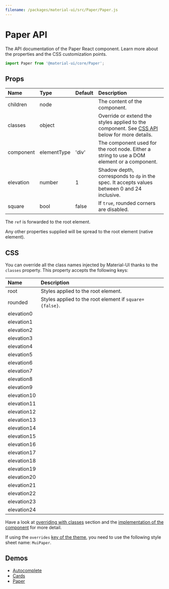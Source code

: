 ```yaml
---
filename: /packages/material-ui/src/Paper/Paper.js
---
```


<!--- This documentation is automatically generated, do not try to edit it. -->

# Paper API

<p class="description">The API documentation of the Paper React component. Learn more about the properties and the CSS customization points.</p>

```js
import Paper from '@material-ui/core/Paper';
```

## Props

| Name                                     | Type                                       | Default                                 | Description                                                                                         |
| :--------------------------------------- | :----------------------------------------- | :-------------------------------------- | :-------------------------------------------------------------------------------------------------- |
| <span class="prop-name">children</span>  | <span class="prop-type">node</span>        |                                         | The content of the component.                                                                       |
| <span class="prop-name">classes</span>   | <span class="prop-type">object</span>      |                                         | Override or extend the styles applied to the component. See [CSS API](#css) below for more details. |
| <span class="prop-name">component</span> | <span class="prop-type">elementType</span> | <span class="prop-default">'div'</span> | The component used for the root node. Either a string to use a DOM element or a component.          |
| <span class="prop-name">elevation</span> | <span class="prop-type">number</span>      | <span class="prop-default">1</span>     | Shadow depth, corresponds to `dp` in the spec. It accepts values between 0 and 24 inclusive.        |
| <span class="prop-name">square</span>    | <span class="prop-type">bool</span>        | <span class="prop-default">false</span> | If `true`, rounded corners are disabled.                                                            |

The `ref` is forwarded to the root element.

Any other properties supplied will be spread to the root element (native element).

## CSS

You can override all the class names injected by Material-UI thanks to the `classes` property.
This property accepts the following keys:

| Name                                       | Description                                             |
| :----------------------------------------- | :------------------------------------------------------ |
| <span class="prop-name">root</span>        | Styles applied to the root element.                     |
| <span class="prop-name">rounded</span>     | Styles applied to the root element if `square={false}`. |
| <span class="prop-name">elevation0</span>  |
| <span class="prop-name">elevation1</span>  |
| <span class="prop-name">elevation2</span>  |
| <span class="prop-name">elevation3</span>  |
| <span class="prop-name">elevation4</span>  |
| <span class="prop-name">elevation5</span>  |
| <span class="prop-name">elevation6</span>  |
| <span class="prop-name">elevation7</span>  |
| <span class="prop-name">elevation8</span>  |
| <span class="prop-name">elevation9</span>  |
| <span class="prop-name">elevation10</span> |
| <span class="prop-name">elevation11</span> |
| <span class="prop-name">elevation12</span> |
| <span class="prop-name">elevation13</span> |
| <span class="prop-name">elevation14</span> |
| <span class="prop-name">elevation15</span> |
| <span class="prop-name">elevation16</span> |
| <span class="prop-name">elevation17</span> |
| <span class="prop-name">elevation18</span> |
| <span class="prop-name">elevation19</span> |
| <span class="prop-name">elevation20</span> |
| <span class="prop-name">elevation21</span> |
| <span class="prop-name">elevation22</span> |
| <span class="prop-name">elevation23</span> |
| <span class="prop-name">elevation24</span> |

Have a look at [overriding with classes](/customization/overrides/#overriding-with-classes) section
and the [implementation of the component](https://github.com/mui-org/material-ui/blob/next/packages/material-ui/src/Paper/Paper.js)
for more detail.

If using the `overrides` [key of the theme](/customization/themes/#css),
you need to use the following style sheet name: `MuiPaper`.

## Demos

- [Autocomplete](/demos/autocomplete/)
- [Cards](/demos/cards/)
- [Paper](/demos/paper/)
